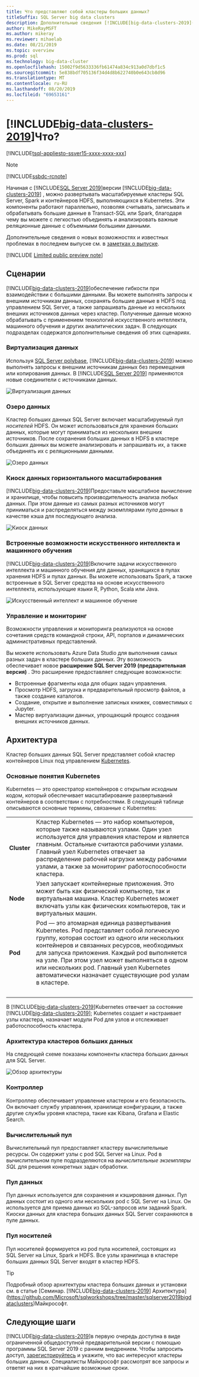 ```yaml
---
title: Что представляют собой кластеры больших данных?
titleSuffix: SQL Server big data clusters
description: Дополнительные сведения [!INCLUDE[big-data-clusters-2019](../includes/ssbigdataclusters-ver15.md)] о (Предварительная версия), которые выполняются в Kubernetes и предоставляют варианты горизонтального масштабирования для реляционных данных и HDFS.
author: MikeRayMSFT
ms.author: mikeray
ms.reviewer: mihaelab
ms.date: 08/21/2019
ms.topic: overview
ms.prod: sql
ms.technology: big-data-cluster
ms.openlocfilehash: 15002f9d5633336fb61474a834c913a0d7dbf1c5
ms.sourcegitcommit: 5e838bdf705136f34d4d8b622740b0e643cb8d96
ms.translationtype: MT
ms.contentlocale: ru-RU
ms.lasthandoff: 08/20/2019
ms.locfileid: "69653161"
---
```

# <a name="what-are-includebig-data-clusters-2019includesssbigdataclusters-ss-novermd"></a>[!INCLUDE[big-data-clusters-2019](../includes/ssbigdataclusters-ss-nover.md)]Что?

[!INCLUDE[tsql-appliesto-ssver15-xxxx-xxxx-xxx](../includes/tsql-appliesto-ssver15-xxxx-xxxx-xxx.md)]

>[!NOTE]
>[!INCLUDE[ssbdc-rcnote](../includes/ssbigdataclusters-ver15-rcnote.md)]

Начиная с [!INCLUDE[SQL Server 2019](../includes/sssqlv15-md.md)]версии [!INCLUDE[big-data-clusters-2019](../includes/ssbigdataclusters-ss-nover.md)] , можно развертывать масштабируемые кластеры SQL Server, Spark и контейнеров HDFS, выполняющихся в Kubernetes. Эти компоненты работают параллельно, позволяя считывать, записывать и обрабатывать большие данные в Transact-SQL или Spark, благодаря чему вы можете с легкостью объединять и анализировать важные реляционные данные с объемными большими данными.

Дополнительные сведения о новых возможностях и известных проблемах в последнем выпуске см. в [заметках о выпуске](release-notes-big-data-cluster.md).

[!INCLUDE [Limited public preview note](../includes/big-data-cluster-preview-note.md)]

## <a name="scenarios"></a>Сценарии

[!INCLUDE[big-data-clusters-2019](../includes/ssbigdataclusters-ss-nover.md)]обеспечение гибкости при взаимодействии с большими данными. Вы можете выполнять запросы к внешним источникам данных, сохранять большие данные в HDFS под управлением SQL Server, а также запрашивать данные из нескольких внешних источников данных через кластер. Полученные данные можно обрабатывать с применением технологий искусственного интеллекта, машинного обучения и других аналитических задач. В следующих подразделах содержатся дополнительные сведения об этих сценариях.

### <a name="data-virtualization"></a>Виртуализация данных

Используя [SQL Server polybase](../relational-databases/polybase/polybase-guide.md), [!INCLUDE[big-data-clusters-2019](../includes/ssbigdataclusters-ss-nover.md)] можно выполнять запросы к внешним источникам данных без перемещения или копирования данных. В [!INCLUDE[SQL Server 2019](../includes/sssqlv15-md.md)] применяются новые соединители с источниками данных.

![Виртуализация данных](media/big-data-cluster-overview/data-virtualization.png)

### <a name="data-lake"></a>Озеро данных

Кластер больших данных SQL Server включает масштабируемый *пул носителей* HDFS. Он может использоваться для хранения больших данных, которые могут приниматься из нескольких внешних источников. После сохранения больших данных в HDFS в кластере больших данных вы можете анализировать и запрашивать их, а также объединять их с реляционными данными.

![Озеро данных](media/big-data-cluster-overview/data-lake.png)

### <a name="scale-out-data-mart"></a>Киоск данных горизонтального масштабирования

[!INCLUDE[big-data-clusters-2019](../includes/ssbigdataclusters-ss-nover.md)]Предоставьте масштабное вычисление и хранилище, чтобы повысить производительность анализа любых данных. При этом данные из самых разных источников могут приниматься и распределяться между экземплярами *пула данных* в качестве кэша для последующего анализа.

![Киоск данных](media/big-data-cluster-overview/data-mart.png)

### <a name="integrated-ai-and-machine-learning"></a>Встроенные возможности искусственного интеллекта и машинного обучения

[!INCLUDE[big-data-clusters-2019](../includes/ssbigdataclusters-ss-nover.md)]Включите задачи искусственного интеллекта и машинного обучения для данных, хранящихся в пулах хранения HDFS и пулах данных. Вы можете использовать Spark, а также встроенные в SQL Server средства на основе искусственного интеллекта, использующие языки R, Python, Scala или Java.

![Искусственный интеллект и машинное обучение](media/big-data-cluster-overview/ai-ml-spark.png)

### <a name="management-and-monitoring"></a>Управление и мониторинг

Возможности управления и мониторинга реализуются на основе сочетания средств командной строки, API, порталов и динамических административных представлений.

Вы можете использовать Azure Data Studio для выполнения самых разных задач в кластере больших данных. Эту возможность обеспечивает новое **расширение SQL Server 2019 (предварительная версия)** . Это расширение предоставляет следующие возможности:

- Встроенные фрагменты кода для общих задач управления.
- Просмотр HDFS, загрузка и предварительный просмотр файлов, а также создание каталогов.
- Создание, открытие и выполнение записных книжек, совместимых с Jupyter.
- Мастер виртуализации данных, упрощающий процесс создания внешних источников данных.

## <a id="architecture"></a> Архитектура

Кластер больших данных SQL Server представляет собой кластер контейнеров Linux под управлением [Kubernetes](https://kubernetes.io/docs/concepts/).

### <a name="kubernetes-concepts"></a>Основные понятия Kubernetes

Kubernetes — это оркестратор контейнеров с открытым исходным кодом, который обеспечивает масштабирование развертываний контейнеров в соответствии с потребностями. В следующей таблице описываются основные термины, связанные с Kubernetes:

|||
|:--|:--|
| **Cluster** | Кластер Kubernetes — это набор компьютеров, которые также называются узлами. Один узел используется для управления кластером и является главным. Остальные считаются рабочими узлами. Главный узел Kubernetes отвечает за распределение рабочей нагрузки между рабочими узлами, а также за мониторинг работоспособности кластера. |
| **Node** | Узел запускает контейнерные приложения. Это может быть как физический компьютер, так и виртуальная машина. Кластер Kubernetes может включать узлы как физических компьютеров, так и виртуальных машин. |
| **Pod** | Pod — это атомарная единица развертывания Kubernetes. Pod представляет собой логическую группу, которая состоит из одного или нескольких контейнеров и связанных ресурсов, необходимых для запуска приложения. Каждый pod выполняется на узле. При этом узел может выполняться в одном или нескольких pod. Главный узел Kubernetes автоматически назначает существующие pod узлам в кластере. |
| &nbsp; ||

В [!INCLUDE[big-data-clusters-2019](../includes/ssbigdataclusters-ss-nover.md)]Kubernetes отвечает за состояние [!INCLUDE[big-data-clusters-2019](../includes/ssbigdataclusters-ss-nover.md)]; Kubernetes создает и настраивает узлы кластера, назначает модули Pod для узлов и отслеживает работоспособность кластера.

### <a name="big-data-clusters-architecture"></a>Архитектура кластеров больших данных

На следующей схеме показаны компоненты кластера больших данных для SQL Server.

![Обзор архитектуры](media/big-data-cluster-overview/architecture-diagram-overview.png)

### <a id="controlplane"></a> Контроллер

Контроллер обеспечивает управление кластером и его безопасность. Он включает службу управления, хранилище конфигурации, а также другие службы уровня кластера, такие как Kibana, Grafana и Elastic Search.

### <a id="computeplane"></a> Вычислительный пул

Вычислительный пул предоставляет кластеру вычислительные ресурсы. Он содержит узлы с pod SQL Server на Linux. Pod в вычислительном пуле подразделяются на *вычислительные экземпляры SQL* для решения конкретных задач обработки. 

### <a id="dataplane"></a> Пул данных

Пул данных используется для сохранения и кэширования данных. Пул данных состоит из одного или нескольких pod с SQL Server на Linux. Он используется для приема данных из SQL-запросов или заданий Spark. Киоски данных для кластера больших данных SQL Server сохраняются в пуле данных. 

### <a name="storage-pool"></a>Пул носителей

Пул носителей формируется из pod пула носителей, состоящих из SQL Server на Linux, Spark и HDFS. Все узлы хранилища в кластере больших данных SQL Server входят в кластер HDFS.

> [!TIP]
> Подробный обзор архитектуры кластера больших данных и установки см. в статье [Семинар. [!INCLUDE[big-data-clusters-2019](../includes/ssbigdataclusters-ss-nover.md)] Архитектура](https://github.com/Microsoft/sqlworkshops/tree/master/sqlserver2019bigdataclusters)Майкрософт.

## <a name="next-steps"></a>Следующие шаги

[!INCLUDE[big-data-clusters-2019](../includes/ssbigdataclusters-ss-nover.md)]в первую очередь доступна в виде ограниченной общедоступной предварительной версии с помощью программы SQL Server 2019 с ранним внедрением. Чтобы запросить доступ, [зарегистрируйтесь](https://aka.ms/eapsignup) и укажите, что вас интересуют кластеры больших данных. Специалисты Майкрософт рассмотрят все запросы и ответят на них в кратчайшие возможные сроки.
